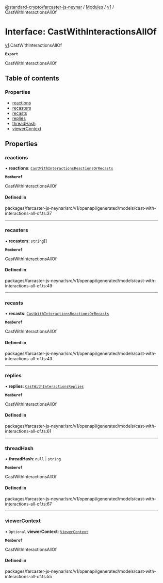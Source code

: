 [@standard-crypto/farcaster-js-neynar](../README.md) / [Modules](../modules.md) / [v1](../modules/v1.md) / CastWithInteractionsAllOf

# Interface: CastWithInteractionsAllOf

[v1](../modules/v1.md).CastWithInteractionsAllOf

**`Export`**

CastWithInteractionsAllOf

## Table of contents

### Properties

- [reactions](v1.CastWithInteractionsAllOf.md#reactions)
- [recasters](v1.CastWithInteractionsAllOf.md#recasters)
- [recasts](v1.CastWithInteractionsAllOf.md#recasts)
- [replies](v1.CastWithInteractionsAllOf.md#replies)
- [threadHash](v1.CastWithInteractionsAllOf.md#threadhash)
- [viewerContext](v1.CastWithInteractionsAllOf.md#viewercontext)

## Properties

### reactions

• **reactions**: [`CastWithInteractionsReactionsOrRecasts`](v1.CastWithInteractionsReactionsOrRecasts.md)

**`Memberof`**

CastWithInteractionsAllOf

#### Defined in

packages/farcaster-js-neynar/src/v1/openapi/generated/models/cast-with-interactions-all-of.ts:37

___

### recasters

• **recasters**: `string`[]

**`Memberof`**

CastWithInteractionsAllOf

#### Defined in

packages/farcaster-js-neynar/src/v1/openapi/generated/models/cast-with-interactions-all-of.ts:49

___

### recasts

• **recasts**: [`CastWithInteractionsReactionsOrRecasts`](v1.CastWithInteractionsReactionsOrRecasts.md)

**`Memberof`**

CastWithInteractionsAllOf

#### Defined in

packages/farcaster-js-neynar/src/v1/openapi/generated/models/cast-with-interactions-all-of.ts:43

___

### replies

• **replies**: [`CastWithInteractionsReplies`](v1.CastWithInteractionsReplies.md)

**`Memberof`**

CastWithInteractionsAllOf

#### Defined in

packages/farcaster-js-neynar/src/v1/openapi/generated/models/cast-with-interactions-all-of.ts:61

___

### threadHash

• **threadHash**: ``null`` \| `string`

**`Memberof`**

CastWithInteractionsAllOf

#### Defined in

packages/farcaster-js-neynar/src/v1/openapi/generated/models/cast-with-interactions-all-of.ts:67

___

### viewerContext

• `Optional` **viewerContext**: [`ViewerContext`](v1.ViewerContext.md)

**`Memberof`**

CastWithInteractionsAllOf

#### Defined in

packages/farcaster-js-neynar/src/v1/openapi/generated/models/cast-with-interactions-all-of.ts:55
